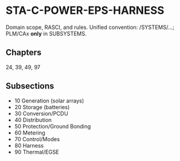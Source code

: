 # STA-C-POWER-EPS-HARNESS

Domain scope, RASCI, and rules. Unified convention: /SYSTEMS/…; PLM/CAx **only** in SUBSYSTEMS.

## Chapters
24, 39, 49, 97

## Subsections
- 10 Generation (solar arrays)
- 20 Storage (batteries)
- 30 Conversion/PCDU
- 40 Distribution
- 50 Protection/Ground Bonding
- 60 Metering
- 70 Control/Modes
- 80 Harness
- 90 Thermal/EGSE
